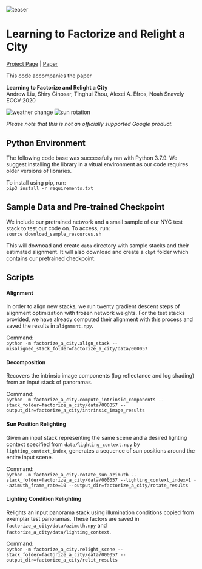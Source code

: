 ![teaser](https://factorize-a-city.github.io/images/teaser_still.jpg)
# Learning to Factorize and Relight a City
[Project Page](https://factorize-a-city.github.io/) |
[Paper](https://arxiv.org/abs/2008.02796) 

This code accompanies the paper

**Learning to Factorize and Relight a City** \
Andrew Liu, Shiry Ginosar, Tinghui Zhou, Alexei A. Efros, Noah Snavely \
ECCV 2020

![weather change](https://factorize-a-city.github.io/images/weather_change.gif)
![sun rotation](https://factorize-a-city.github.io/images/paris_rot_web.gif)

*Please note that this is not an officially supported Google product.*

## Python Environment

The following code base was successfully ran with Python 3.7.9. We suggest
installing the library in a vitual environment as our code requires older
versions of libraries.

To install using pip, run: \
`pip3 install -r requirements.txt`

## Sample Data and Pre-trained Checkpoint

We include our pretrained network and a small sample of our NYC test stack to
test our code on. To access, run: \
`source download_sample_resources.sh`

This will downoad and create `data` directory with sample stacks and their estimated
alignment. It will also download and create a `ckpt` folder which contains our
pretrained checkpoint.

## Scripts

#### Alignment

In order to align new stacks, we run twenty gradient descent steps of alignment
optimization with frozen network weights. For the test stacks provided, we have
already computed their alignment with this process and saved the results in
`alignment.npy`.

Command: \
`python -m factorize_a_city.align_stack --misaligned_stack_folder=factorize_a_city/data/000057`

#### Decomposition

Recovers the intrinsic image components (log reflectance and log shading) from
an input stack of panoramas.

Command: \
`python -m factorize_a_city.compute_intrinsic_components --stack_folder=factorize_a_city/data/000057
--output_dir=factorize_a_city/intrinsic_image_results`

#### Sun Position Relighting

Given an input stack representing the same scene and a desired lighting context
specified from `data/lighting_context.npy` by `lighting_context_index`,
generates a sequence of sun positions around the entire input scene.

Command: \
`python -m factorize_a_city.rotate_sun_azimuth --stack_folder=factorize_a_city/data/000057
--lighting_context_index=1 --azimuth_frame_rate=10 --output_dir=factorize_a_city/rotate_results`

#### Lighting Condition Relighting

Relights an input panorama stack using illumination conditions copied from
exemplar test panoramas. These factors are saved in `factorize_a_city/data/azimuth.npy` and
`factorize_a_city/data/lighting_context`.

Command: \
`python -m factorize_a_city.relight_scene --stack_folder=factorize_a_city/data/000057 --output_dir=factorize_a_city/relit_results`
